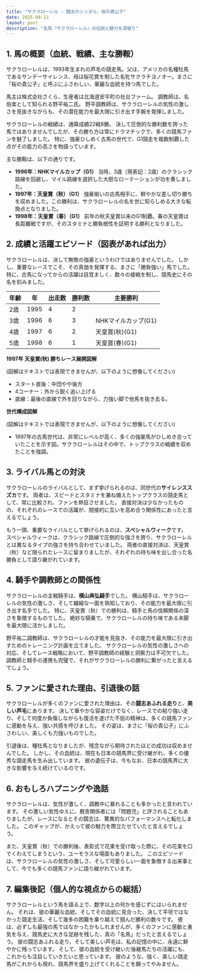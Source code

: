 ```yaml
---
title: "サクラローレル - 闘志のシンボル、桜の貴公子"
date: 2025-08-13
layout: post
description: "名馬『サクラローレル』の伝説と魅力を深堀り"
---
```


## 1. 馬の概要（血統、戦績、主な勝鞍）

サクラローレルは、1993年生まれの芦毛の競走馬。父は、アメリカの名種牡馬であるサンデーサイレンス、母は桜花賞を制した名牝サクラチヨノオー。まさに「桜の貴公子」と呼ぶにふさわしい、華麗な血統を持つ馬でした。  

馬主は株式会社さくら、生産者は北海道安平町の社台ファーム。  調教師は、名伯楽として知られる野平祐二氏。  野平調教師は、サクラローレルの気性の激しさを見抜きながらも、その潜在能力を最大限に引き出す手腕を発揮しました。

サクラローレルの戦績は、通算成績22戦8勝。  決して圧倒的な勝利数を誇った馬ではありませんでしたが、その勝ち方は常にドラマチックで、多くの競馬ファンを魅了しました。  特に、強豪ひしめく古馬の世代で、G1競走を複数制覇した点がその能力の高さを物語っています。

主な勝鞍は、以下の通りです。

* **1996年：NHKマイルカップ（G1）**  当時、3歳（現表記：2歳）のクラシック路線を回避し、マイル路線を選択した大胆なローテーションが功を奏しました。
* **1997年：天皇賞（秋）（G1）**  強豪揃いの古馬相手に、鮮やかな差し切り勝ちを収めました。この勝利は、サクラローレルの名を世に知らしめる大きな転換点となりました。
* **1998年：天皇賞（春）（G1）**  前年の秋天皇賞以来のG1制覇。春の天皇賞は長距離戦ですが、そのスタミナと勝負根性を証明する勝利となりました。


## 2. 成績と活躍エピソード（図表があれば出力）

サクラローレルは、決して無敗の強豪というわけではありませんでした。  しかし、重要なレースでこそ、その真価を発揮する、まさに「勝負強い」馬でした。  特に、古馬になってからの活躍は目覚ましく、数々の接戦を制し、競馬史にその名を刻みました。

| 年齢 | 年 | 出走数 | 勝利数 | 主要勝利 |
|---|---|---|---|---|
| 2歳 | 1995 | 4 | 2 |  |
| 3歳 | 1996 | 6 | 3 | NHKマイルカップ(G1) |
| 4歳 | 1997 | 6 | 2 | 天皇賞(秋)(G1) |
| 5歳 | 1998 | 6 | 1 | 天皇賞(春)(G1) |


**1997年 天皇賞(秋) 勝ちレース展開図解**

(図解はテキストでは表現できませんが、以下のように想像してください)

* スタート直後：中団やや後方
* 4コーナー：外から鋭く追い上げる
* 直線：最後の直線で外を回りながら、力強い脚で他馬を抜き去る。


**世代構成図解**

(図解はテキストでは表現できませんが、以下のように想像してください)

* 1997年の古馬世代は、非常にレベルが高く、多くの強豪馬がひしめき合っていたことを示す図。サクラローレルはその中で、トップクラスの戦績を収めたことを強調。


## 3. ライバル馬との対決

サクラローレルのライバルとして、まず挙げられるのは、同世代の**サイレンススズカ**です。  両者は、スピードとスタミナを兼ね備えたトップクラスの競走馬として、常に比較され、ファンを熱狂させました。  直接対決は少なかったものの、それぞれのレースでの活躍が、間接的に互いを高め合う関係性にあったと言えるでしょう。

もう一頭、重要なライバルとして挙げられるのは、**スペシャルウィーク**です。  スペシャルウィークは、クラシック路線で圧倒的な強さを誇り、サクラローレルとは異なるタイプの強さを持ち合わせていました。  両者の直接対決は、天皇賞（秋）など限られたレースに留まりましたが、それぞれの持ち味を出し合った名勝負として語り継がれています。


## 4. 騎手や調教師との関係性

サクラローレルの主戦騎手は、**横山典弘騎手**でした。  横山騎手は、サクラローレルの気性の激しさ、そして繊細な一面を熟知しており、その能力を最大限に引き出す名手でした。  特に、天皇賞（秋）での勝利は、騎手と馬の信頼関係の深さを象徴するものでした。  絶妙な騎乗で、サクラローレルの持ち味である末脚を最大限に活かしました。

野平祐二調教師は、サクラローレルの才能を見抜き、その能力を最大限に引き出すためのトレーニング計画を立てました。  サクラローレルの気性の激しさへの対応、そしてレース戦略において、野平調教師の経験と洞察力は不可欠でした。  調教師と騎手の連携も完璧で、それがサクラローレルの勝利に繋がったと言えるでしょう。


## 5. ファンに愛された理由、引退後の話

サクラローレルが多くのファンに愛された理由は、その**闘志あふれる走り**と、**美しい芦毛**にあります。  決して華やかな容姿だけでなく、レースでの粘り強い走り、そして何度か負傷しながらも復活を遂げた不屈の精神は、多くの競馬ファンに感動を与え、強い共感を呼びました。  その姿は、まさに「桜の貴公子」にふさわしい、美しくも力強いものでした。

引退後は、種牡馬となりましたが、残念ながら期待されたほどの成功は収めませんでした。  しかし、その血統は、現在も日本の競馬界に受け継がれ、多くの優秀な競走馬を生み出しています。  彼の遺伝子は、今もなお、日本の競馬界に大きな影響を与え続けているのです。


## 6. おもしろハプニングや逸話

サクラローレルは、気性が激しく、調教中に暴れることも多かったと言われています。  その激しい気性ゆえに、厩舎関係者には「問題児」と評されることもありましたが、レースになるとその闘志は、驚異的なパフォーマンスへと転化しました。  このギャップが、かえって彼の魅力を際立たせていたと言えるでしょう。

また、天皇賞（秋）での勝利後、表彰式で花束を受け取った際に、その花束を口でくわえてしまうという、ユーモラスな場面もありました。  このエピソードは、サクラローレルの気性の激しさ、そして可愛らしい一面を象徴する出来事として、今でも多くの競馬ファンに語り継がれています。


## 7. 編集後記（個人的な視点からの総括）

サクラローレルという馬を語る上で、数字以上の何かを感じずにはいられません。  それは、彼の華麗な血統、そしてその血統に見合った、決して平坦ではなかった競走生活、そして幾多の困難を乗り越えて掴んだ勝利の数々です。  彼は、必ずしも最強の馬ではなかったかもしれませんが、多くのファンに感動と勇気を与え、競馬史に大きな足跡を残した、真の「名馬」だったと言えるでしょう。  彼の闘志あふれる走り、そして美しい芦毛は、私の記憶の中に、永遠に鮮やかに残っています。  そして、彼の血統を受け継いだ後継馬たちの活躍にも、これからも注目していきたいと思っています。  彼のような、強く、美しい競走馬がこれからも現れ、競馬界を盛り上げてくれることを願ってやみません。
